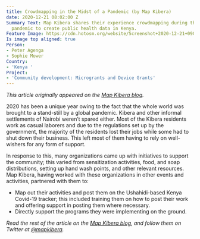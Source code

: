 ```yaml
---
title: Crowdmapping in the Midst of a Pandemic (by Map Kibera)
date: 2020-12-21 08:02:00 Z
Summary Text: Map Kibera shares their experience crowdmapping during the Covid-19
  pandemic to create public health data in Kenya.
Feature Image: https://cdn.hotosm.org/website/Screenshot+2020-12-21+090226.jpg
Is image top aligned: true
Person:
- Peter Agenga
- Sophie Mower
Country:
- 'Kenya '
Project:
- 'Community development: Microgrants and Device Grants'
---
```


*This article originally appeared on the [Map Kibera blog](https://www.mapkibera.org/blog/).*

2020 has been a unique year owing to the fact that the whole world was brought to a stand-still by a global pandemic. Kibera and other informal settlements of Nairobi weren’t spared either. Most of the Kibera residents work as casual laborers and due to the regulations set up by the government, the majority of the residents lost their jobs while some had to shut down their business. This left most of them having to rely on well-wishers for any form of support.

In response to this, many organizations came up with initiatives to support the community; this varied from sensitization activities, food, and soap distributions, setting up hand wash points, and other relevant resources. Map Kibera, having worked with these organizations in other events and activities, partnered with them to:

* Map out their activities and post them on the Ushahidi-based Kenya Covid-19 tracker; this included training them on how to post their work and offering support in posting them where necessary.
* Directly support the programs they were implementing on the ground.

*Read the rest of the article on the [Map Kibera blog](https://www.mapkibera.org/blog/2020/11/25/crowdmapping-in-the-midst-of-a-pandemic/), and follow them on Twitter at [@mapkibera](https://twitter.com/mapkibera).*